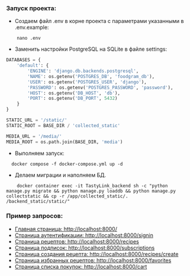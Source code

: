 ### Запуск проекта:
- Создаем файл .env в корне проекта c параметрами указанными в .env.example:
```
    nano .env
```
- Заменить настройки PostgreSQL на SQLite в файле settings:

```python
DATABASES = {
    'default': {
        'ENGINE': 'django.db.backends.postgresql',
        'NAME': os.getenv('POSTGRES_DB', 'foodgram_db'),
        'USER': os.getenv('POSTGRES_USER', 'django'),
        'PASSWORD': os.getenv('POSTGRES_PASSWORD', 'password'),
        'HOST': os.getenv('DB_HOST', 'db'),
        'PORT': os.getenv('DB_PORT', 5432)
    }
}

STATIC_URL = '/static/'
STATIC_ROOT = BASE_DIR / 'collected_static'

MEDIA_URL = '/media/'
MEDIA_ROOT = os.path.join(BASE_DIR, 'media')
```

- Выполняем запуск:
```
  docker compose -f docker-compose.yml up -d
```

- Делаем миграции и наполняем БД.
```
    docker container exec -it TastyLink_backend sh -c "python manage.py migrate && python manage.py loaddb && python manage.py collectstatic && cp -r /app/collected_static/. /backend_static/static/"
```

### Пример запросов:
- [Главная страница: http://localhost:8000/](http://localhost:8000/)
- [Страница аутентификации: http://localhost:8000/signin](http://localhost:8000/signin)
- [Страница рецептов: http://localhost:8000/recipes](http://localhost:8000/recipes)
- [Страница подписок: http://localhost:8000/subscriptions](http://localhost:8000/subscriptions)
- [Страница создания рецепта: http://localhost:8000/recipes/create](http://localhost:8000/recipes/create)
- [Страница избранных рецептов: http://localhost:8000/favorites](http://localhost:8000/favorites)
- [Страница списка покупок: http://localhost:8000/cart](http://localhost:8000/cart)
